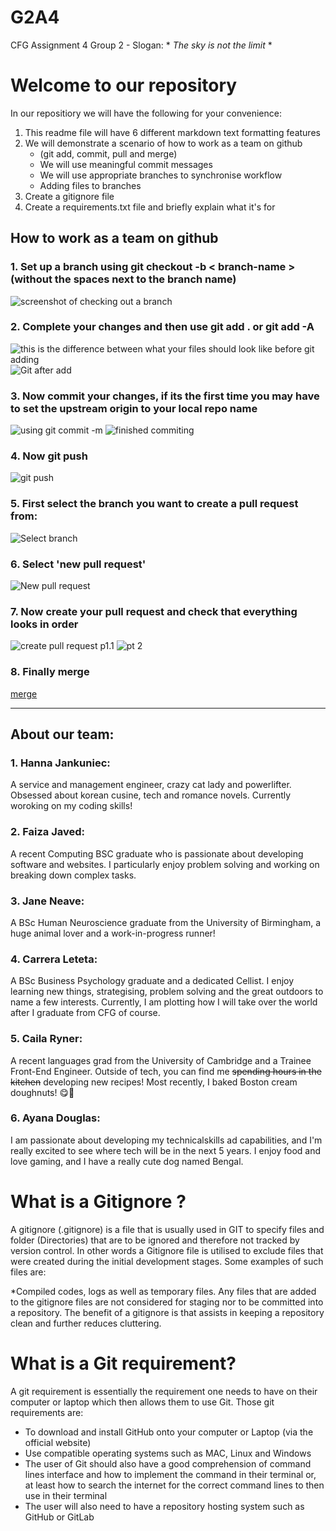 # G2A4

CFG Assignment 4
Group 2 -
Slogan: \* _The sky is not the limit_ \*

# Welcome to our repository

In our repositiory we will have the following for your convenience:

1. This readme file will have 6 different markdown text formatting features
2. We will demonstrate a scenario of how to work as a team on github
   - (git add, commit, pull and merge)
   - We will use meaningful commit messages
   - We will use appropriate branches to synchronise workflow
   - Adding files to branches
3. Create a gitignore file
4. Create a requirements.txt file and briefly explain what it's for

## **How to work as a team on github**

### 1. Set up a branch using **git checkout -b < branch-name >** (without the spaces next to the branch name)

![screenshot of checking out a branch](/workflowImages/git%20branch.png)

### 2. Complete your changes and then use **git add . or git add -A**

![this is the difference between what your files should look like before git adding](/workflowImages/git%20before%20add.png)
![Git after add](/workflowImages/git%20after%20add.png)

### 3. Now **commit your changes**, if its the first time you may have to set the upstream origin to your local repo name

![using git commit -m](/workflowImages/git%20add%20git%20commit.png)
![finished commiting](/workflowImages/git%20commited.png)

### 4. Now **git push**

![git push](/workflowImages/git%20push%20origin%20.png)

### 5. First **select the branch** you want to create a pull request from:

![Select branch](/workflowImages/Select%20branch.png)

### 6. Select **'new pull request'**

![New pull request](/workflowImages/New%20pull%20request.png)

### 7. Now **create your pull request** and check that everything looks in order

![create pull request p1.1](/workflowImages/Create%20request.png)
![pt 2](/workflowImages/Create%20request%202.png)

### 8. Finally **merge**

[merge](/workflowImages/Merge%20.png)

---

## About our team:

### 1. Hanna Jankuniec:

A service and management engineer, crazy cat lady and powerlifter. Obsessed about korean cusine, tech and romance novels. Currently woroking on my coding skills!

### 2. Faiza Javed:

A recent Computing BSC graduate who is passionate about developing software and websites. I particularly enjoy problem solving and working on breaking down complex tasks.

### 3. Jane Neave:

A BSc Human Neuroscience graduate from the University of Birmingham, a huge animal lover and a work-in-progress runner!

### 4. Carrera Leteta:

A BSc Business Psychology graduate and a dedicated Cellist. I enjoy learning new things, strategising, problem solving and the great outdoors to name a few interests. Currently, I am plotting how I will take over the world after I graduate from CFG of course.

### 5. Caila Ryner:

A recent languages grad from the University of Cambridge and a Trainee Front-End Engineer. Outside of tech, you can find me ~~spending hours in the kitchen~~ developing new recipes! Most recently, I baked Boston cream doughnuts! 😋🍩


### 6. Ayana Douglas:
I am passionate about developing my technicalskills ad capabilities, and I'm really excited to see where tech will be in the next 5 years. I enjoy food and love gaming, and I have a really cute dog named Bengal.


# What is a Gitignore ?

A gitignore (.gitignore) is a file that is usually used in GIT to specify files and folder (Directories) that are to be ignored and therefore not tracked by version control. In other words a Gitignore file is utilised to exclude files that were created during the initial development stages. Some examples of such files are:

\*Compiled codes, logs as well as temporary files. Any files that are added to the gitignore files are not considered for staging nor to be committed into a repository. The benefit of a gitignore is that assists in keeping a repository clean and further reduces cluttering.

# What is a Git requirement?

A git requirement is essentially the requirement one needs to have on their computer or laptop which then allows them to use Git.
Those git requirements are:

- To download and install GitHub onto your computer or Laptop (via the official website)
- Use compatible operating systems such as MAC, Linux and Windows
- The user of Git should also have a good comprehension of command lines interface and how to implement the command
  in their terminal or, at least how to search the internet for the correct command lines to then use in their terminal
- The user will also need to have a repository hosting system such as GitHub or GitLab
